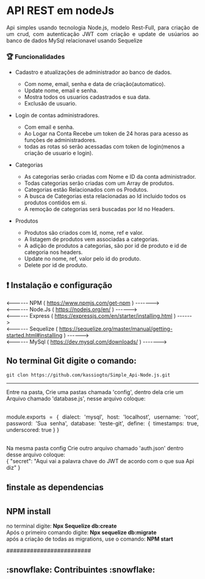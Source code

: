 <h1> API REST em nodeJs </h1>

<p align="justify"> Api simples usando tecnologia Node.js, modelo Rest-Full, para criação de um crud, com autenticação JWT com criação e update de usúarios ao banco de dados MySql relacionavel usando Sequelize</p>


### :trophy: Funcionalidades

- Cadastro e atualizações de administrador ao banco de dados.
  - Com nome, email, senha e data de criação(automatico).
  - Update nome, email e senha.
  - Mostra todos os usuarios cadastrados e sua data.
  - Exclusão de usuario.
  
 - Login de contas administradores.
    - Com email e senha.
    - Ao Logar na Conta Recebe um token de 24 horas para acesso as funções de administradores.
    - todas as rotas só serão acessadas com token de login(menos a criação de usuario e login).
    
 - Categorias 
    - As categorias serão criadas com Nome e ID da conta administrador.
    - Todas categorias serão criadas com um Array de produtos.
    - Categorias estão Relacionados com os Produtos.
    - A busca de Categorias esta relacionadas ao Id incluido todos os produtos contidos em si.
    - A remoção de categorias será buscadas por Id no Headers.
  
  - Produtos
    - Produtos são criados com Id, nome, ref e valor.
    - A listagem de produtos vem associadas a categorias.
    - A adição de produtos a categorias, são por id de produto e id de categoria nos headers.
    - Update no nome, ref, valor pelo id do produto.
    - Delete por id de produto.
    
 ## :exclamation: Instalação e configuração
<------ NPM ( https://www.npmjs.com/get-npm ) ------->
<br>
<------ Node.Js ( https://nodejs.org/en/ ) ------>
<br>
<------ Express ( https://expressjs.com/en/starter/installing.html ) ------>
<br>
<------ Sequelize ( https://sequelize.org/master/manual/getting-started.html#installing ) ------>
<br>
<------ MySql ( https://dev.mysql.com/downloads/ ) ------->
 
No terminal Git digite o comando:
---
    git clon https://github.com/kassiogto/Simple_Api-Node.js.git
---
 Entre na pasta, Crie uma pastas chamada 'config', dentro dela crie um Arquivo chamado 'database.js', nesse arquivo coloque:
 <p align="justify"> 
 <br> module.exports = {
     dialect: 'mysql',
     host: 'localhost',
     username: 'root',
     password: 'Sua senha',
     database: 'teste-git',
     define: {
     timestamps: true,
     underscored: true
    }
  }
  </p>
<br>
Na mesma pasta config Crie outro arquivo chamado 'auth.json' dentro desse arquivo coloque:<br>
{
    "secret": "Aqui vai a palavra chave do JWT de acordo com o que sua Api  diz"
}
<br>

:exclamation:instale as dependencias
 ---
 NPM install
 ---
 
 no terminal digite: <strong>Npx Sequelize db:create</strong><br>
 Após o primeiro comando digite: <strong>Npx sequelize db:migrate</strong><br>
 após a criação de todas as migrations, use o comando: <strong>NPM start</strong>

#########################
<h2>:snowflake: Contribuintes :snowflake:</h2>
